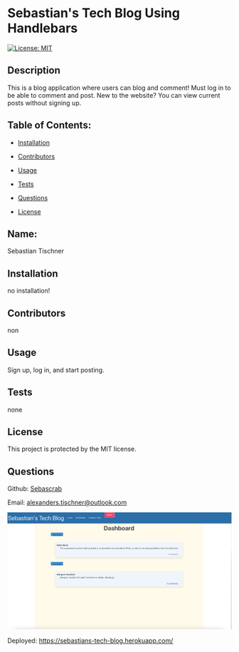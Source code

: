 # Sebastian's Tech Blog Using Handlebars
  [![License: MIT](https://img.shields.io/badge/License-MIT-yellow.svg)](https://opensource.org/licenses/MIT)
  ## Description 

  This is a blog application where users can blog and comment! Must log in to be able to comment and post. New to the website? You can view current posts without signing up.  
  ## Table of Contents: 

  * [Installation](#installation) 

  * [Contributors](#contributors) 

  * [Usage](#usage) 

  * [Tests](#tests) 

  * [Questions](#questions) 

  * [License](#license) 

  ## Name: 

  Sebastian Tischner
  ## Installation 

  no installation!
  ## Contributors 

  non
  ## Usage 

  Sign up, log in, and start posting.  
  ## Tests 

  none
  ## License 
 
  This project is protected by the MIT license.
  ## Questions 

  Github: [Sebascrab](https://github.com/Sebascrab) 

  Email: alexanders.tischner@outlook.com 

  ![Image Of Application](/assets/images/Tech-Blog-Image.png)
  
  Deployed: https://sebastians-tech-blog.herokuapp.com/

  

